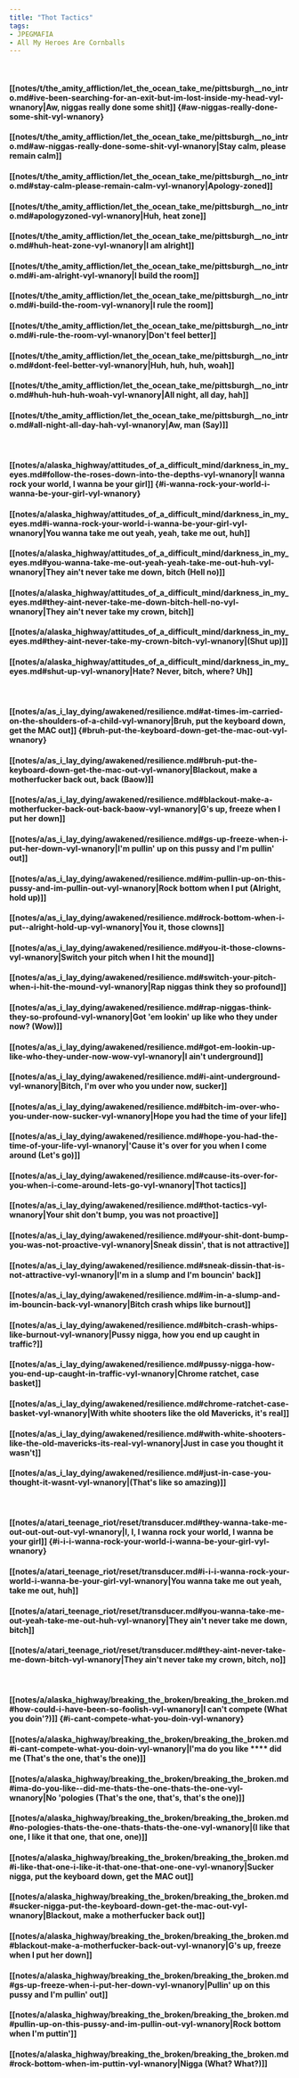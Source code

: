 ```yaml
---
title: "Thot Tactics"
tags:
- JPEGMAFIA
- All My Heroes Are Cornballs
---
```

&nbsp;
#### [[notes/t/the_amity_affliction/let_the_ocean_take_me/pittsburgh__no_intro.md#ive-been-searching-for-an-exit-but-im-lost-inside-my-head-vyl-wnanory|Aw, niggas really done some shit]] {#aw-niggas-really-done-some-shit-vyl-wnanory}
#### [[notes/t/the_amity_affliction/let_the_ocean_take_me/pittsburgh__no_intro.md#aw-niggas-really-done-some-shit-vyl-wnanory|Stay calm, please remain calm]]
#### [[notes/t/the_amity_affliction/let_the_ocean_take_me/pittsburgh__no_intro.md#stay-calm-please-remain-calm-vyl-wnanory|Apology-zoned]]
#### [[notes/t/the_amity_affliction/let_the_ocean_take_me/pittsburgh__no_intro.md#apologyzoned-vyl-wnanory|Huh, heat zone]]
#### [[notes/t/the_amity_affliction/let_the_ocean_take_me/pittsburgh__no_intro.md#huh-heat-zone-vyl-wnanory|I am alright]]
#### [[notes/t/the_amity_affliction/let_the_ocean_take_me/pittsburgh__no_intro.md#i-am-alright-vyl-wnanory|I build the room]]
#### [[notes/t/the_amity_affliction/let_the_ocean_take_me/pittsburgh__no_intro.md#i-build-the-room-vyl-wnanory|I rule the room]]
#### [[notes/t/the_amity_affliction/let_the_ocean_take_me/pittsburgh__no_intro.md#i-rule-the-room-vyl-wnanory|Don't feel better]]
#### [[notes/t/the_amity_affliction/let_the_ocean_take_me/pittsburgh__no_intro.md#dont-feel-better-vyl-wnanory|Huh, huh, huh, woah]]
#### [[notes/t/the_amity_affliction/let_the_ocean_take_me/pittsburgh__no_intro.md#huh-huh-huh-woah-vyl-wnanory|All night, all day, hah]]
#### [[notes/t/the_amity_affliction/let_the_ocean_take_me/pittsburgh__no_intro.md#all-night-all-day-hah-vyl-wnanory|Aw, man (Say)]]
&nbsp;
#### [[notes/a/alaska_highway/attitudes_of_a_difficult_mind/darkness_in_my_eyes.md#follow-the-roses-down-into-the-depths-vyl-wnanory|I wanna rock your world, I wanna be your girl]] {#i-wanna-rock-your-world-i-wanna-be-your-girl-vyl-wnanory}
#### [[notes/a/alaska_highway/attitudes_of_a_difficult_mind/darkness_in_my_eyes.md#i-wanna-rock-your-world-i-wanna-be-your-girl-vyl-wnanory|You wanna take me out yeah, yeah, take me out, huh]]
#### [[notes/a/alaska_highway/attitudes_of_a_difficult_mind/darkness_in_my_eyes.md#you-wanna-take-me-out-yeah-yeah-take-me-out-huh-vyl-wnanory|They ain't never take me down, bitch (Hell no)]]
#### [[notes/a/alaska_highway/attitudes_of_a_difficult_mind/darkness_in_my_eyes.md#they-aint-never-take-me-down-bitch-hell-no-vyl-wnanory|They ain't never take my crown, bitch]]
#### [[notes/a/alaska_highway/attitudes_of_a_difficult_mind/darkness_in_my_eyes.md#they-aint-never-take-my-crown-bitch-vyl-wnanory|(Shut up)]]
#### [[notes/a/alaska_highway/attitudes_of_a_difficult_mind/darkness_in_my_eyes.md#shut-up-vyl-wnanory|Hate? Never, bitch, where? Uh]]
&nbsp;
#### [[notes/a/as_i_lay_dying/awakened/resilience.md#at-times-im-carried-on-the-shoulders-of-a-child-vyl-wnanory|Bruh, put the keyboard down, get the MAC out]] {#bruh-put-the-keyboard-down-get-the-mac-out-vyl-wnanory}
#### [[notes/a/as_i_lay_dying/awakened/resilience.md#bruh-put-the-keyboard-down-get-the-mac-out-vyl-wnanory|Blackout, make a motherfucker back out, back (Baow)]]
#### [[notes/a/as_i_lay_dying/awakened/resilience.md#blackout-make-a-motherfucker-back-out-back-baow-vyl-wnanory|G's up, freeze when I put her down]]
#### [[notes/a/as_i_lay_dying/awakened/resilience.md#gs-up-freeze-when-i-put-her-down-vyl-wnanory|I'm pullin' up on this pussy and I'm pullin' out]]
#### [[notes/a/as_i_lay_dying/awakened/resilience.md#im-pullin-up-on-this-pussy-and-im-pullin-out-vyl-wnanory|Rock bottom when I put  (Alright, hold up)]]
#### [[notes/a/as_i_lay_dying/awakened/resilience.md#rock-bottom-when-i-put--alright-hold-up-vyl-wnanory|You it, those clowns]]
#### [[notes/a/as_i_lay_dying/awakened/resilience.md#you-it-those-clowns-vyl-wnanory|Switch your pitch when I hit the mound]]
#### [[notes/a/as_i_lay_dying/awakened/resilience.md#switch-your-pitch-when-i-hit-the-mound-vyl-wnanory|Rap niggas think they so profound]]
#### [[notes/a/as_i_lay_dying/awakened/resilience.md#rap-niggas-think-they-so-profound-vyl-wnanory|Got 'em lookin' up like who they under now? (Wow)]]
#### [[notes/a/as_i_lay_dying/awakened/resilience.md#got-em-lookin-up-like-who-they-under-now-wow-vyl-wnanory|I ain't underground]]
#### [[notes/a/as_i_lay_dying/awakened/resilience.md#i-aint-underground-vyl-wnanory|Bitch, I'm over who you under now, sucker]]
#### [[notes/a/as_i_lay_dying/awakened/resilience.md#bitch-im-over-who-you-under-now-sucker-vyl-wnanory|Hope you had the time of your life]]
#### [[notes/a/as_i_lay_dying/awakened/resilience.md#hope-you-had-the-time-of-your-life-vyl-wnanory|'Cause it's over for you when I come around (Let's go)]]
#### [[notes/a/as_i_lay_dying/awakened/resilience.md#cause-its-over-for-you-when-i-come-around-lets-go-vyl-wnanory|Thot tactics]]
#### [[notes/a/as_i_lay_dying/awakened/resilience.md#thot-tactics-vyl-wnanory|Your shit don't bump, you was not proactive]]
#### [[notes/a/as_i_lay_dying/awakened/resilience.md#your-shit-dont-bump-you-was-not-proactive-vyl-wnanory|Sneak dissin', that is not attractive]]
#### [[notes/a/as_i_lay_dying/awakened/resilience.md#sneak-dissin-that-is-not-attractive-vyl-wnanory|I'm in a slump and I'm bouncin' back]]
#### [[notes/a/as_i_lay_dying/awakened/resilience.md#im-in-a-slump-and-im-bouncin-back-vyl-wnanory|Bitch crash whips like burnout]]
#### [[notes/a/as_i_lay_dying/awakened/resilience.md#bitch-crash-whips-like-burnout-vyl-wnanory|Pussy nigga, how you end up caught in traffic?]]
#### [[notes/a/as_i_lay_dying/awakened/resilience.md#pussy-nigga-how-you-end-up-caught-in-traffic-vyl-wnanory|Chrome ratchet, case basket]]
#### [[notes/a/as_i_lay_dying/awakened/resilience.md#chrome-ratchet-case-basket-vyl-wnanory|With white shooters like the old Mavericks, it's real]]
#### [[notes/a/as_i_lay_dying/awakened/resilience.md#with-white-shooters-like-the-old-mavericks-its-real-vyl-wnanory|Just in case you thought it wasn't]]
#### [[notes/a/as_i_lay_dying/awakened/resilience.md#just-in-case-you-thought-it-wasnt-vyl-wnanory|(That's like so amazing)]]
&nbsp;
#### [[notes/a/atari_teenage_riot/reset/transducer.md#they-wanna-take-me-out-out-out-out-vyl-wnanory|I, I, I wanna rock your world, I wanna be your girl]] {#i-i-i-wanna-rock-your-world-i-wanna-be-your-girl-vyl-wnanory}
#### [[notes/a/atari_teenage_riot/reset/transducer.md#i-i-i-wanna-rock-your-world-i-wanna-be-your-girl-vyl-wnanory|You wanna take me out yeah, take me out, huh]]
#### [[notes/a/atari_teenage_riot/reset/transducer.md#you-wanna-take-me-out-yeah-take-me-out-huh-vyl-wnanory|They ain't never take me down, bitch]]
#### [[notes/a/atari_teenage_riot/reset/transducer.md#they-aint-never-take-me-down-bitch-vyl-wnanory|They ain't never take my crown, bitch, no]]
&nbsp;
#### [[notes/a/alaska_highway/breaking_the_broken/breaking_the_broken.md#how-could-i-have-been-so-foolish-vyl-wnanory|I can't compete (What you doin'?)]] {#i-cant-compete-what-you-doin-vyl-wnanory}
#### [[notes/a/alaska_highway/breaking_the_broken/breaking_the_broken.md#i-cant-compete-what-you-doin-vyl-wnanory|I'ma do you like **** did me (That's the one, that's the one)]]
#### [[notes/a/alaska_highway/breaking_the_broken/breaking_the_broken.md#ima-do-you-like--did-me-thats-the-one-thats-the-one-vyl-wnanory|No 'pologies (That's the one, that's, that's the one)]]
#### [[notes/a/alaska_highway/breaking_the_broken/breaking_the_broken.md#no-pologies-thats-the-one-thats-thats-the-one-vyl-wnanory|(I like that one, I like it that one, that one, one)]]
#### [[notes/a/alaska_highway/breaking_the_broken/breaking_the_broken.md#i-like-that-one-i-like-it-that-one-that-one-one-vyl-wnanory|Sucker nigga, put the keyboard down, get the MAC out]]
#### [[notes/a/alaska_highway/breaking_the_broken/breaking_the_broken.md#sucker-nigga-put-the-keyboard-down-get-the-mac-out-vyl-wnanory|Blackout, make a motherfucker back out]]
#### [[notes/a/alaska_highway/breaking_the_broken/breaking_the_broken.md#blackout-make-a-motherfucker-back-out-vyl-wnanory|G's up, freeze when I put her down]]
#### [[notes/a/alaska_highway/breaking_the_broken/breaking_the_broken.md#gs-up-freeze-when-i-put-her-down-vyl-wnanory|Pullin' up on this pussy and I'm pullin' out]]
#### [[notes/a/alaska_highway/breaking_the_broken/breaking_the_broken.md#pullin-up-on-this-pussy-and-im-pullin-out-vyl-wnanory|Rock bottom when I'm puttin']]
#### [[notes/a/alaska_highway/breaking_the_broken/breaking_the_broken.md#rock-bottom-when-im-puttin-vyl-wnanory|Nigga (What? What?)]]
